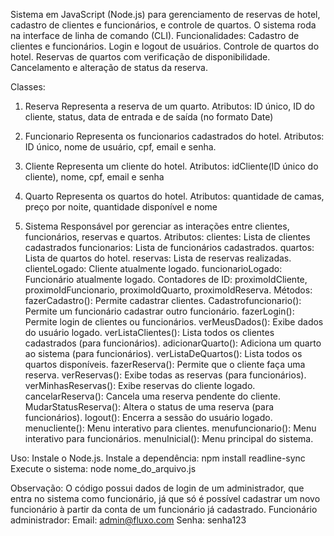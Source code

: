 Sistema em JavaScript (Node.js) para gerenciamento de reservas de hotel, cadastro de clientes e funcionários, e controle de quartos. O sistema roda na interface de linha de comando (CLI).
Funcionalidades:
    Cadastro de clientes e funcionários.
    Login e logout de usuários.
    Controle de quartos do hotel.
    Reservas de quartos com verificação de disponibilidade.
    Cancelamento e alteração de status da reserva.

Classes:
1) Reserva 
    Representa a reserva de um quarto.
    Atributos:
        ID único, ID do cliente, status, data de entrada e de saída (no formato Date)

2) Funcionario
    Representa os funcionarios cadastrados do hotel.
    Atributos:
        ID único, nome de usuário, cpf, email e senha.

3) Cliente
    Representa um cliente do hotel.
    Atributos:
        idCliente(ID único do cliente), nome, cpf, email e senha

4) Quarto
    Representa os quartos do hotel.
    Atributos:
        quantidade de camas, preço por noite, quantidade disponível e nome

5) Sistema
    Responsável por gerenciar as interações entre clientes, funcionários, reservas e quartos.
    Atributos:
        clientes: Lista de clientes cadastrados
        funcionarios: Lista de funcionários cadastrados.
        quartos: Lista de quartos do hotel.
        reservas: Lista de reservas realizadas.
        clienteLogado: Cliente atualmente logado.
        funcionarioLogado: Funcionário atualmente logado.
        Contadores de ID: proximoIdCliente, proximoIdFuncionario, proximoIdQuarto, proximoIdReserva.
    Métodos:
        fazerCadastro(): Permite cadastrar clientes.
        Cadastrofuncionario(): Permite um funcionário cadastrar outro funcionário.
        fazerLogin(): Permite login de clientes ou funcionários.
        verMeusDados(): Exibe dados do usuário logado.
        verListaClientes(): Lista todos os clientes cadastrados (para funcionários).
        adicionarQuarto(): Adiciona um quarto ao sistema (para funcionários).
        verListaDeQuartos(): Lista todos os quartos disponíveis.
        fazerReserva(): Permite que o cliente faça uma reserva.
        verReservas(): Exibe todas as reservas (para funcionários).
        verMinhasReservas(): Exibe reservas do cliente logado.
        cancelarReserva(): Cancela uma reserva pendente do cliente.
        MudarStatusReserva(): Altera o status de uma reserva (para funcionários).
        logout(): Encerra a sessão do usuário logado.
        menucliente(): Menu interativo para clientes.
        menufuncionario(): Menu interativo para funcionários.
        menuInicial(): Menu principal do sistema.

Uso:
    Instale o Node.js.
    Instale a dependência:
    npm install readline-sync
    Execute o sistema:
    node nome_do_arquivo.js

Observação:
    O código possui dados de login de um administrador, que entra no sistema como funcionário, já que só é possível cadastrar um novo funcionário à partir da conta de um funcionário já cadastrado.
    Funcionário administrador:
        Email: admin@fluxo.com
        Senha: senha123